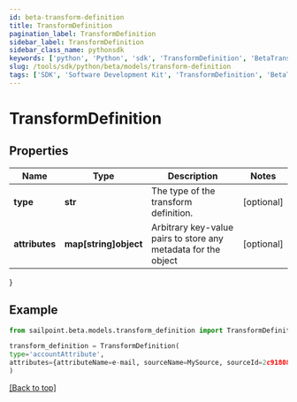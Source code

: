 ```yaml
---
id: beta-transform-definition
title: TransformDefinition
pagination_label: TransformDefinition
sidebar_label: TransformDefinition
sidebar_class_name: pythonsdk
keywords: ['python', 'Python', 'sdk', 'TransformDefinition', 'BetaTransformDefinition'] 
slug: /tools/sdk/python/beta/models/transform-definition
tags: ['SDK', 'Software Development Kit', 'TransformDefinition', 'BetaTransformDefinition']
---
```


# TransformDefinition


## Properties

Name | Type | Description | Notes
------------ | ------------- | ------------- | -------------
**type** | **str** | The type of the transform definition. | [optional] 
**attributes** | **map[string]object** | Arbitrary key-value pairs to store any metadata for the object | [optional] 
}

## Example

```python
from sailpoint.beta.models.transform_definition import TransformDefinition

transform_definition = TransformDefinition(
type='accountAttribute',
attributes={attributeName=e-mail, sourceName=MySource, sourceId=2c9180877a826e68017a8c0b03da1a53}
)

```
[[Back to top]](#) 

